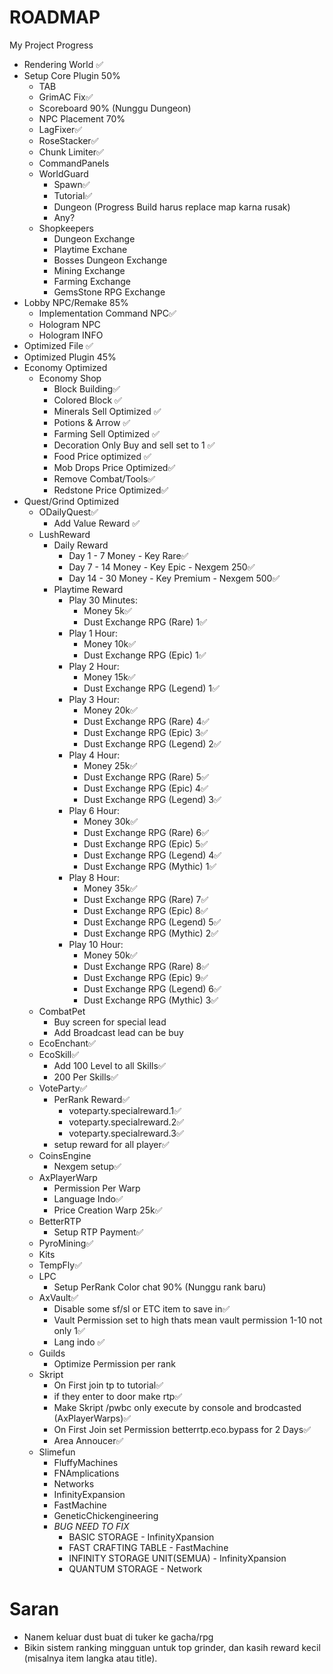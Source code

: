 # ROADMAP
My Project Progress
- Rendering World ✅
- Setup Core Plugin 50%
  - TAB
  - GrimAC Fix✅
  - Scoreboard 90% (Nunggu Dungeon)
  - NPC Placement 70%
  - LagFixer✅
  - RoseStacker✅
  - Chunk Limiter✅
  - CommandPanels
  - WorldGuard
    - Spawn✅
    - Tutorial✅
    - Dungeon (Progress Build harus replace map karna rusak)
    - Any?
  - Shopkeepers
    - Dungeon Exchange
    - Playtime Exchane
    - Bosses Dungeon Exchange
    - Mining Exchange
    - Farming Exchange
    - GemsStone RPG Exchange
- Lobby NPC/Remake 85%
  - Implementation Command NPC✅
  - Hologram NPC
  - Hologram INFO
- Optimized File ✅
- Optimized Plugin 45%
- Economy Optimized
  - Economy Shop 
    - Block Building✅
    - Colored Block ✅
    - Minerals Sell Optimized ✅
    - Potions & Arrow ✅
    - Farming Sell Optimized ✅
    - Decoration Only Buy and sell set to 1 ✅
    - Food Price optimized ✅
    - Mob Drops Price Optimized✅
    - Remove Combat/Tools✅
    - Redstone Price Optimized✅
- Quest/Grind Optimized
  - ODailyQuest✅
    - Add Value Reward ✅
  - LushReward
    - Daily Reward
      - Day 1 - 7 Money - Key Rare✅
      - Day 7 - 14 Money - Key Epic - Nexgem 250✅
      - Day 14 - 30 Money - Key Premium - Nexgem 500✅
    - Playtime Reward
      - Play 30 Minutes:
        - Money 5k✅
        - Dust Exchange RPG (Rare) 1✅
      - Play 1 Hour:
        - Money 10k✅
        - Dust Exchange RPG (Epic) 1✅
      - Play 2 Hour:
        - Money 15k✅
        - Dust Exchange RPG (Legend) 1✅
      - Play 3 Hour:
        - Money 20k✅
        - Dust Exchange RPG (Rare) 4✅
        - Dust Exchange RPG (Epic) 3✅
        - Dust Exchange RPG (Legend) 2✅
      - Play 4 Hour:
        - Money 25k✅
        - Dust Exchange RPG (Rare) 5✅
        - Dust Exchange RPG (Epic) 4✅
        - Dust Exchange RPG (Legend) 3✅
      - Play 6 Hour:
        - Money 30k✅
        - Dust Exchange RPG (Rare) 6✅
        - Dust Exchange RPG (Epic) 5✅
        - Dust Exchange RPG (Legend) 4✅
        - Dust Exchange RPG (Mythic) 1✅
      - Play 8 Hour:
        - Money 35k✅
        - Dust Exchange RPG (Rare) 7✅
        - Dust Exchange RPG (Epic) 8✅
        - Dust Exchange RPG (Legend) 5✅
        - Dust Exchange RPG (Mythic) 2✅
      - Play 10 Hour:
        - Money 50k✅
        - Dust Exchange RPG (Rare) 8✅
        - Dust Exchange RPG (Epic) 9✅
        - Dust Exchange RPG (Legend) 6✅
        - Dust Exchange RPG (Mythic) 3✅
  - CombatPet
    - Buy screen for special lead
    - Add Broadcast lead can be buy
  - EcoEnchant✅
  - EcoSkill✅
    - Add 100 Level to all Skills✅
    - 200 Per Skills✅
  - VoteParty✅
    - PerRank Reward✅
      - voteparty.specialreward.1✅
      - voteparty.specialreward.2✅
      - voteparty.specialreward.3✅
    - setup reward for all player✅
  - CoinsEngine
    - Nexgem setup✅
  - AxPlayerWarp
    - Permission Per Warp
    - Language Indo✅
    - Price Creation Warp 25k✅
  - BetterRTP
    - Setup RTP Payment✅
  - PyroMining✅
  - Kits
  - TempFly✅
  - LPC
    - Setup PerRank Color chat 90% (Nunggu rank baru)
  - AxVault✅
    - Disable some sf/sl or ETC item to save in✅
    - Vault Permission set to high thats mean vault permission 1-10 not only 1✅
    - Lang indo ✅
  - Guilds
    - Optimize Permission per rank
  - Skript
    - On First join tp to tutorial✅
    - if they enter to door make rtp✅
    - Make Skript /pwbc only execute by console and brodcasted (AxPlayerWarps)✅
    - On First Join set Permission betterrtp.eco.bypass for 2 Days✅
    - Area Annoucer✅
  - Slimefun
    - FluffyMachines
    - FNAmplications
    - Networks
    - InfinityExpansion
    - FastMachine
    - GeneticChickengineering
    - *BUG NEED TO FIX*
      - BASIC STORAGE - InfinityXpansion
      - FAST CRAFTING TABLE - FastMachine
      - INFINITY STORAGE UNIT(SEMUA) - InfinityXpansion
      - QUANTUM STORAGE - Network



# Saran
- Nanem keluar dust buat di tuker ke gacha/rpg
- Bikin sistem ranking mingguan untuk top grinder, dan kasih reward kecil (misalnya item langka atau title).
